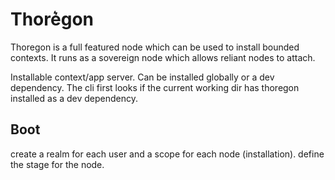 Thore͛gon
========

Thoregon is a full featured node which can be used to install bounded contexts.
It runs as a sovereign node which allows reliant nodes to attach.

Installable context/app server. Can be installed globally or a dev dependency.
The cli first looks if the current working dir has thoregon installed as a dev dependency.

## Boot
create a realm for each user and a scope for each node (installation). 
define the stage for the node.
